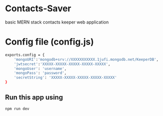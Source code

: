 # Contacts-Saver
basic MERN stack contacts keeper web application

# Config file (config.js)

```bash
exports.config = {
    'mongoURI':'mongodb+srv://XXXXXXXXXXX.1jufi.mongodb.net/KeeperDB',
    'jwtsecret':'XXXXX-XXXXX-XXXXX-XXXXX-XXXXX',
    'mongoUser': 'username',
    'mongoPass': 'password',
    'secretString': 'XXXXX-XXXXX-XXXXX-XXXXX-XXXXX'
}
```
## Run this app using 

```
npm run dev
```
